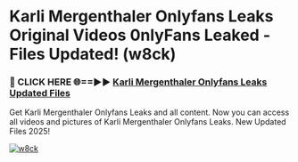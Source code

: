 # Karli Mergenthaler Onlyfans Leaks Original Videos 0nlyFans Leaked - Files Updated! (w8ck)

<h3>🔴 CLICK HERE 🌐==►► <a href="https://tinyurl.com/x26r9saj" rel="nofollow">Karli Mergenthaler Onlyfans Leaks Updated Files</a></h3>

Get Karli Mergenthaler Onlyfans Leaks and all content. Now you can access all videos and pictures of Karli Mergenthaler Onlyfans Leaks. New Updated Files 2025!

[![w8ck](https://i.imgur.com/LkgZPqh.gif)](https://tinyurl.com/x26r9saj)

